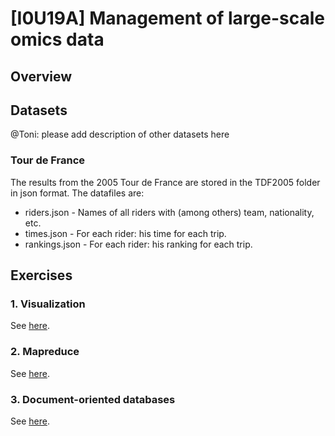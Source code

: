 # [I0U19A] Management of large-scale omics data #

## Overview ##


## Datasets ##
@Toni: please add description of other datasets here

### Tour de France ###

The results from the 2005 Tour de France are stored in the TDF2005 folder in json format. The datafiles are:

* riders.json - Names of all riders with (among others) team, nationality, etc.
* times.json - For each rider: his time for each trip.
* rankings.json - For each rider: his ranking for each trip.

## Exercises ##

### 1. Visualization ###

See [here](visualization/index.html).

### 2. Mapreduce ###

See [here](mapreduce.html).

### 3. Document-oriented databases ###

See [here](document_databases.html).
